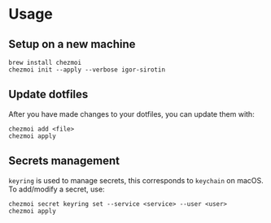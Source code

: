 # Usage

## Setup on a new machine

```
brew install chezmoi
chezmoi init --apply --verbose igor-sirotin
```

## Update dotfiles

After you have made changes to your dotfiles, you can update them with:
```
chezmoi add <file>
chezmoi apply
```

## Secrets management

`keyring` is used to manage secrets, this corresponds to `keychain` on macOS.
To add/modify a secret, use:
```
chezmoi secret keyring set --service <service> --user <user>
chezmoi apply
```
